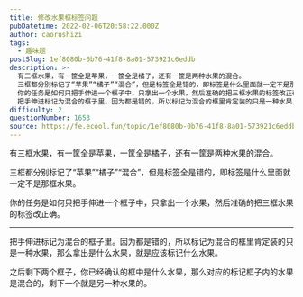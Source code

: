 ```yaml
---
title: 修改水果框标签问题
pubDatetime: 2022-02-06T20:58:22.000Z
author: caorushizi
tags:
  - 趣味题
postSlug: 1ef8080b-0b76-41f8-8a01-573921c6eddb
description: >-
  有三框水果，有一筐全是苹果，一筐全是橘子，还有一筐是两种水果的混合。
  三框都分别标记了“苹果”“橘子”“混合”，但是标签全是错的，即标签是什么里面就一定不是那框水果。
  你的任务是如何只把手伸进一个框子中，只拿出一个水果，然后准确的把三框水果的标签改正确。
  把手伸进标记为混合的框子里。因为都是错的，所以标记为混合的框里肯定装的只是一种水果，那么拿出是什么水果，就是应该标记什么水果。 之后剩下两个框子
difficulty: 2
questionNumber: 1653
source: https://fe.ecool.fun/topic/1ef8080b-0b76-41f8-8a01-573921c6eddb
---
```


有三框水果，有一筐全是苹果，一筐全是橘子，还有一筐是两种水果的混合。

三框都分别标记了“苹果”“橘子”“混合”，但是标签全是错的，即标签是什么里面就一定不是那框水果。

你的任务是如何只把手伸进一个框子中，只拿出一个水果，然后准确的把三框水果的标签改正确。

---

把手伸进标记为混合的框子里。因为都是错的，所以标记为混合的框里肯定装的只是一种水果，那么拿出是什么水果，就是应该标记什么水果。

之后剩下两个框子，你已经确认的框中是什么水果，那么对应的标记框子内的水果是混合的，剩下一个就是另一种水果的。


